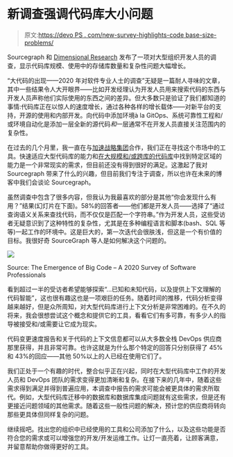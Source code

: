 # 新调查强调代码库大小问题

> 原文:[https://devo PS . com/new-survey-highlights-code base-size-problems/](https://devops.com/new-survey-highlights-codebase-size-problems/)

Sourcegraph 和 [Dimensional Research](https://dimensionalresearch.com/) 发布了一项对大型组织开发人员的调查，显示代码库规模、使用中的存储库数量和复杂性问题大幅增长。

“大代码的出现——2020 年对软件专业人士的调查”无疑是一篇耐人寻味的文章，其中一些结果令人大开眼界——比如开发经理认为开发人员用来搜索代码的东西与开发人员声称他们实际使用的东西之间的差异。但大多数只是验证了我们都知道的事情:代码库正在以惊人的速度增长，通过各种各样的增长载体——对新平台的支持，开源的使用和内部开发。向代码中添加环境à la GitOps、系统可靠性工程和/或环境自动化是添加一层全新的源代码*和*一层通常不在开发人员直接关注范围内的复杂性。

在过去的几个月里，我一直在与[加速战略集团](https://accelst.com/)合作，我们正在寻找这个市场中的工具。快速适应大型代码库的能力和[在大规模和/或跨库的代码库](https://devops.com/universal-code-search-combinations/)中找到特定区域的能力是一个非常现实的需求，但目前还没有得到很好的满足。这激起了我对 Sourcegraph 带来了什么的兴趣，但目前我们专注于调查，所以也许在未来的博客中我们会谈论 Sourcegraph。

虽然调查中包含了很多内容，但我认为我最喜欢的部分是其他“你会发现什么有用？”结果(幻灯片在下面)。58%的回答者——他们都是开发人员——选择了“通过查询语义关系来查找代码，而不仅仅是匹配一个字符串。”作为开发人员，这些受访者无疑意识到了这种特性的复杂性，尤其是在多种编程语言和脚本(bash、SQL 等等)一起工作的环境中。这是巨大的，第一次迭代会很肤浅，但这是一个有价值的目标。我很好奇 SourceGraph 等人是如何解决这个问题的。

![](../Images/a1049a743701f389bb2049df50466eb4.png)

Source: The Emergence of Big Code – A 2020 Survey of Software Professionals

看到超过一半的受访者希望能够探索“…已知和未知代码，以及提供上下文理解的代码智能”，这也很有趣这也是一项艰巨的任务。随着时间的推移，代码分析变得越来越好，但是众所周知，对大型代码库进行上下文分析是非常困难的。在不久的将来，我会很想尝试这个概念和提供它的工具，看看它们有多可靠，有多少人的指导被接受和/或需要让它成为现实。

代码变更速度报告和关于代码的上下文信息都可以从大多数全栈 DevOps 供应商那里获得，并且非常可靠。也许这就是为什么那个特定的回答只分别获得了 45%和 43%的回应——其他 50%以上的人已经在使用它们了。

我们正处于一个有趣的时代，整合似乎正在兴起，同时在大型代码库中工作的开发人员和 DevOps 团队的需求变得更加清晰和复杂。在接下来的几年中，随着这些需求得到满足并得到普遍应用，本调查中报告的需求可能会被更具体的需求所取代。例如，大型代码库迁移中的数据库和数据库集成问题就有这些需求，但是还有更接近问题领域的其他需求。随着这些一般性问题的解决，预计您的供应商将转向那些更具体但同样复杂的问题。

继续摇吧。找出您的组织中已经使用的工具和公司添加了什么，以及这些功能是否符合您的需求或可以增强您的开发/开发运维工作。让灯一直亮着，让顾客满意，并留意帮助你做得更好的工具。